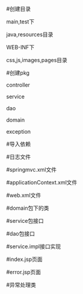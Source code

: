 #创建目录

main,test下

java,resources目录

WEB-INF下

css,js,images,pages目录

#创建pkg

controller

service

dao

domain

exception

#导入依赖

#日志文件

#springmvc.xml文件

#applicationContext.xml文件

#web.xml文件

#domain包下的类

#service包接口

#dao包接口

#service.impl接口实现

#index.jsp页面

#error.jsp页面

#异常处理类


